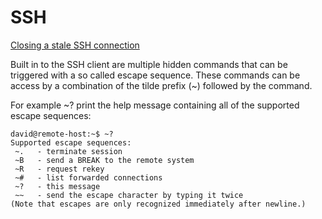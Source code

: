 # SSH

[Closing a stale SSH connection](https://davidisaksson.dev/posts/closing-stale-ssh-connections/)

Built in to the SSH client are multiple hidden commands that can be triggered with a so called escape sequence. These commands can be access by a combination of the tilde prefix (~) followed by the command.

For example ~? print the help message containing all of the supported escape sequences:
```
david@remote-host:~$ ~?
Supported escape sequences:
 ~.   - terminate session
 ~B   - send a BREAK to the remote system
 ~R   - request rekey
 ~#   - list forwarded connections
 ~?   - this message
 ~~   - send the escape character by typing it twice
(Note that escapes are only recognized immediately after newline.)
```
